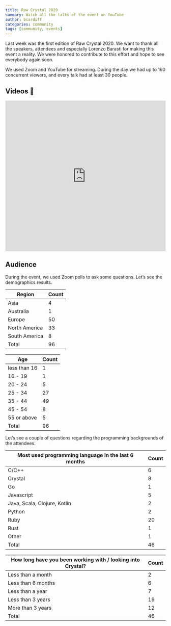 ```yaml
---
title: Raw Crystal 2020
summary: Watch all the talks of the event on YouTube
author: bcardiff
categories: community
tags: [community, events]
---
```


Last week was the first edition of Raw Crystal 2020. We want to thank all the speakers, attendees and especially Lorenzo Barasti for making this event a reality. We were honored to contribute to this effort and hope to see everybody again soon.

We used Zoom and YouTube for streaming. During the day we had up to 160 concurrent viewers, and every talk had at least 30 people.

## Videos 🍿

<iframe width="840" height="473" src="https://www.youtube.com/embed/videoseries?list=PLfpFq_WLOW__RIIyWvTgYV4bw2cpav2mJ" frameborder="0" allow="accelerometer; autoplay; clipboard-write; encrypted-media; gyroscope; picture-in-picture" allowfullscreen style="margin: 0 auto; max-width: 100%;"></iframe>

## Audience

During the event, we used Zoom polls to ask some questions. Let’s see the demographics results.

<table class="bordered no-underline" style="width: auto; margin: 0 auto;">
  <thead>
    <tr><th>Region</th><th>Count</th></tr>
  </thead>
  <tbody>
    <tr><td>Asia</td><td class="center">4</td></tr>
    <tr><td>Australia</td><td class="center">1</td></tr>
    <tr><td>Europe</td><td class="center">50</td></tr>
    <tr><td>North America</td><td class="center">33</td></tr>
    <tr><td>South America</td><td class="center">8</td></tr>
    <tr><td>Total</td><td class="center">96</td></tr>
  </tbody>
</table>

<br/>

<table class="bordered no-underline" style="width: auto; margin: 0 auto;">
  <thead>
    <tr><th>Age</th><th>Count</th></tr>
  </thead>
  <tbody>
    <tr><td>less than 16</td><td class="center">1</td></tr>
    <tr><td>16 - 19</td><td class="center">1</td></tr>
    <tr><td>20 - 24</td><td class="center">5</td></tr>
    <tr><td>25 - 34</td><td class="center">27</td></tr>
    <tr><td>35 - 44</td><td class="center">49</td></tr>
    <tr><td>45 - 54</td><td class="center">8</td></tr>
    <tr><td>55 or above</td><td class="center">5</td></tr>
    <tr><td>Total</td><td class="center">96</td></tr>
  </tbody>
</table>

Let’s see a couple of questions regarding the programming backgrounds of the attendees.

<table class="bordered no-underline" style="width: auto; margin: 0 auto;">
  <thead>
    <tr><th>Most used programming language in the last 6 months</th><th>Count</th></tr>
  </thead>
  <tbody>
    <tr><td>C/C++</td><td class="center">6</td></tr>
    <tr><td>Crystal</td><td class="center">8</td></tr>
    <tr><td>Go</td><td class="center">1</td></tr>
    <tr><td>Javascript</td><td class="center">5</td></tr>
    <tr><td>Java, Scala, Clojure, Kotlin</td><td class="center">2</td></tr>
    <tr><td>Python</td><td class="center">2</td></tr>
    <tr><td>Ruby</td><td class="center">20</td></tr>
    <tr><td>Rust</td><td class="center">1</td></tr>
    <tr><td>Other</td><td class="center">1</td></tr>
    <tr><td>Total</td><td class="center">46</td></tr>
  </tbody>
</table>

<br/>

<table class="bordered no-underline" style="width: auto; margin: 0 auto;">
  <thead>
    <tr><th>How long have you been working with / looking into Crystal?</th><th>Count</th></tr>
  </thead>
  <tbody>
    <tr><td>Less than a month</td><td class="center">2</td></tr>
    <tr><td>Less than 6 months</td><td class="center">6</td></tr>
    <tr><td>Less than a year</td><td class="center">7</td></tr>
    <tr><td>Less than 3 years</td><td class="center">19</td></tr>
    <tr><td>More than 3 years</td><td class="center">12</td></tr>
    <tr><td>Total</td><td class="center">46</td></tr>
  </tbody>
</table>
